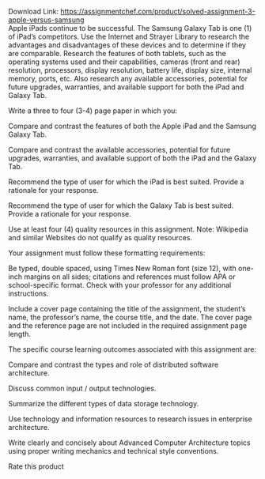 Download Link: https://assignmentchef.com/product/solved-assignment-3-apple-versus-samsung
<br>
Apple iPads continue to be successful. The Samsung Galaxy Tab is one (1) of iPad’s competitors. Use the Internet and Strayer Library to research the advantages and disadvantages of these devices and to determine if they are comparable. Research the features of both tablets, such as the operating systems used and their capabilities, cameras (front and rear) resolution, processors, display resolution, battery life, display size, internal memory, ports, etc. Also research any available accessories, potential for future upgrades, warranties, and available support for both the iPad and Galaxy Tab.




Write a three to four (3-4) page paper in which you:




Compare and contrast the features of both the Apple iPad and the Samsung Galaxy Tab.

Compare and contrast the available accessories, potential for future upgrades, warranties, and available support of both the iPad and the Galaxy Tab.

Recommend the type of user for which the iPad is best suited. Provide a rationale for your response.

Recommend the type of user for which the Galaxy Tab is best suited. Provide a rationale for your response.

Use at least four (4) quality resources in this assignment. Note: Wikipedia and similar Websites do not qualify as quality resources.

Your assignment must follow these formatting requirements:




Be typed, double spaced, using Times New Roman font (size 12), with one-inch margins on all sides; citations and references must follow APA or school-specific format. Check with your professor for any additional instructions.

Include a cover page containing the title of the assignment, the student’s name, the professor’s name, the course title, and the date. The cover page and the reference page are not included in the required assignment page length.

The specific course learning outcomes associated with this assignment are:




Compare and contrast the types and role of distributed software architecture.

Discuss common input / output technologies.

Summarize the different types of data storage technology.

Use technology and information resources to research issues in enterprise architecture.

Write clearly and concisely about Advanced Computer Architecture topics using proper writing mechanics and technical style conventions.




<span class="kksr-muted">Rate this product</span>
